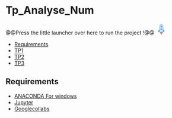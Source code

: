 # Tp_Analyse_Num
@@Press the little launcher over here to run the project !@@
[![Binder](https://github.com/yasminaa98/Tp_Analyse_Num/blob/main/launch-binder.png)](https://mybinder.org/v2/gh/yasminaa98/Tp_Analyse_Num/main)

- [Requirements](#requirements)
- [TP1][TP1]
- [TP2][TP2]
- [TP3][TP3]

## Requirements

* [ANACONDA For windows][ANACONDA] 
* [Jupyter][Jup]
* [Googlecollabs][clb]




  
 [TP1]: https://github.com/yasminaa98/Tp_Analyse_Num/blob/main/TP1/TP1_E.ipynb
 [TP2]: https://github.com/yasminaa98/Tp_Analyse_Num/blob/main/TP2/TP2_E.ipynb
 [TP3]: https://github.com/yasminaa98/Tp_Analyse_Num/blob/main/TP3/widget_final.ipynb
 
 [ANACONDA]: https://www.anaconda.com/products/individual
 [Jup]: https://jupyter.org/
 [clb]:https://colab.research.google.com/notebooks/intro.ipynb
 

